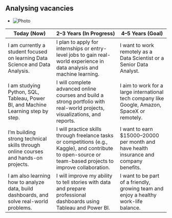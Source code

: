 ## Analysing vacancies


- ![Photo](images/photo2.png)



| Today (Now)                                                                                     | 2–3 Years (In Progress)                                                                                                                                                   | 4–5 Years (Goal)                                                                                     |
|--------------------------------------------------------------------------------------------------|---------------------------------------------------------------------------------------------------------------------------------------------------------------------------|--------------------------------------------------------------------------------------------------------|
| I am currently a student focused on learning Data Science and Data Analysis.                    | I plan to apply for internships or entry-level jobs to gain real-world experience in data analysis and machine learning.                                                  | I want to work remotely as a Data Scientist or a Senior Data Analyst.                                 |
| I am studying Python, SQL, Tableau, Power BI, and Machine Learning step by step.                | I will complete advanced online courses and build a strong portfolio with real-world projects, visualizations, and reports.                                               | I aim to work for a large international tech company like Google, Amazon, SpaceX or remotely.         |
| I’m building strong technical skills through online courses and hands-on projects.              | I will practice skills through freelance tasks or competitions (e.g., Kaggle), and contribute to open-source or team-based projects to improve collaboration.             | I want to earn $15000–20000 per month and have health insurance and company benefits.                 |
| I am also learning how to analyze data, build dashboards, and solve real-world problems.        | I will improve my ability to tell stories with data and prepare professional dashboards using Tableau and Power BI.                                                       | I want to be part of a friendly, growing team and enjoy a healthy work-life balance.                  |
